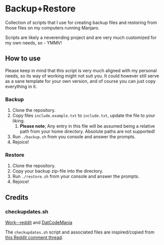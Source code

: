 # Backup+Restore

Collection of scripts that I use for creating backup files and restoring from those files on my computers running Manjaro.

Scripts are likely a neverending project and are very much customized for my own needs, so - YMMV!

## How to use
Please keep in mind that this script is very much aligned with my personal needs, so its way of working might not suit you. It could however still serve as a sane template for your own version, and of course you can just copy everything in it.

### Backup
1. Clone the repository.
2. Copy files `include.example.txt` to `include.txt`, update the file to your liking.
    1. __Please note__; Any entry in this file will be assumed being a relative path from your home directory. Absolute paths are not supported!
3. Run `./backup.sh` from you console and answer the prompts.
4. Rejoice!

### Restore
1. Clone the repository.
2. Copy your backup zip-file into the directory.
3. Run `./restore.sh` from your console and answer the prompts.
4. Rejoice!

## Credits

### checkupdates.sh
[Work--reddit](https://www.reddit.com/user/Work--Reddit/) and [DatCodeMania](https://www.reddit.com/user/DatCodeMania/)

The `checkupdates.sh` script and associated files are inspired/copied from [this Reddit comment thread](https://www.reddit.com/r/archlinux/comments/1ap45n8/comment/kq6evvq/).
